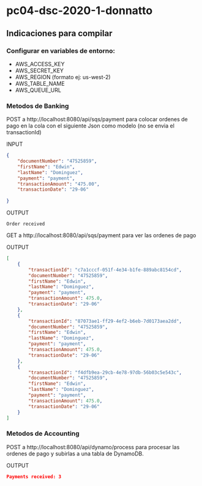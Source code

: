 # pc04-dsc-2020-1-donnatto

## Indicaciones para compilar

### Configurar en variables de entorno:

- AWS_ACCESS_KEY
- AWS_SECRET_KEY
- AWS_REGION (formato ej: us-west-2)
- AWS_TABLE_NAME
- AWS_QUEUE_URL

### Metodos de Banking

POST a http://localhost:8080/api/sqs/payment para colocar ordenes de pago en la cola con el siguiente Json como modelo (no se envia el transactionId)

INPUT
```json
{
    "documentNumber": "47525859",
    "firstName": "Edwin",
    "lastName": "Dominguez",
    "payment": "payment",
    "transactionAmount": "475.00",
    "transactionDate": "29-06"
        
}
```

OUTPUT
```
Order received
```

GET a http://localhost:8080/api/sqs/payment para ver las ordenes de pago

OUTPUT
```json
[
    {
        "transactionId": "c7a1cccf-051f-4e34-b1fe-889abc8154cd",
        "documentNumber": "47525859",
        "firstName": "Edwin",
        "lastName": "Dominguez",
        "payment": "payment",
        "transactionAmount": 475.0,
        "transactionDate": "29-06"
    },
    {
        "transactionId": "87073ae1-ff29-4ef2-b6eb-7d0173aea2dd",
        "documentNumber": "47525859",
        "firstName": "Edwin",
        "lastName": "Dominguez",
        "payment": "payment",
        "transactionAmount": 475.0,
        "transactionDate": "29-06"
    },
    {
        "transactionId": "f4dfb9ea-29cb-4e78-97db-56b03c5e543c",
        "documentNumber": "47525859",
        "firstName": "Edwin",
        "lastName": "Dominguez",
        "payment": "payment",
        "transactionAmount": 475.0,
        "transactionDate": "29-06"
    }
]

```

### Metodos de Accounting

POST a http://localhost:8080/api/dynamo/process para procesar las ordenes de pago y subirlas a una tabla de DynamoDB.

OUTPUT
```json
Payments received: 3
```
